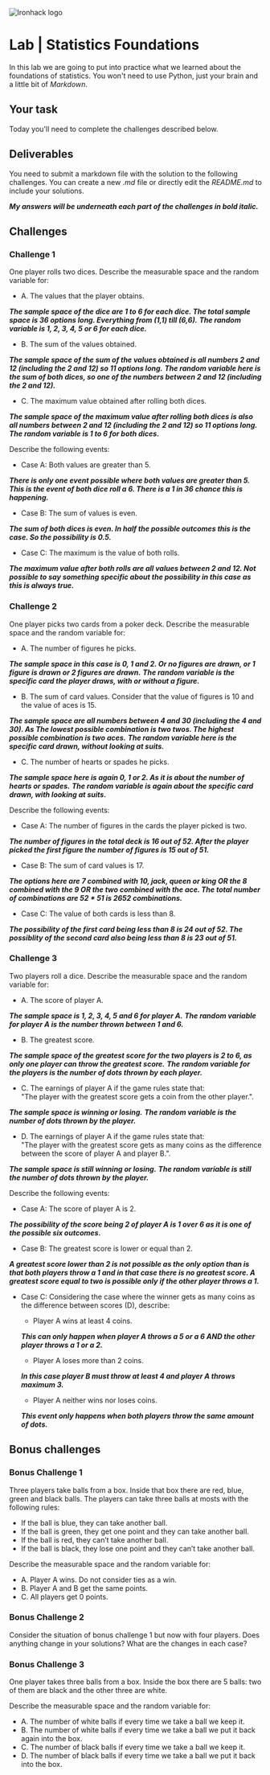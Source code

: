 ![Ironhack logo](https://i.imgur.com/1QgrNNw.png)

# Lab | Statistics Foundations
In this lab we are going to put into practice what we learned about the foundations of statistics. You won't need to use Python, just your brain and a little bit of *Markdown*.

## Your task
Today you'll need to complete the challenges described below.

## Deliverables
You need to submit a markdown file with the solution to the following challenges. You can create a new *.md* file or directly edit the *README.md* to include your solutions.

_**My answers will be underneath each part of the challenges in bold italic.**_

## Challenges
### Challenge 1
One player rolls two dices. Describe the measurable space and the random variable for:
* A. The values that the player obtains.

_**The sample space of the dice are 1 to 6 for each dice. The total sample space is 36 options long. Everything from (1,1) till (6,6).**_
_**The random variable is 1, 2, 3, 4, 5 or 6 for each dice.**_

* B. The sum of the values obtained.

_**The sample space of the sum of the values obtained is all numbers 2 and 12 (including the 2 and 12) so 11 options long.**_
_**The random variable here is the sum of both dices, so one of the numbers between 2 and 12 (including the 2 and 12).**_

* C. The maximum value obtained after rolling both dices.

_**The sample space of the maximum value after rolling both dices is also all numbers between 2 and 12 (including the 2 and 12) so 11 options long.**_
_**The random variable is 1 to 6 for both dices.**_

Describe the following events:
* Case A: Both values are greater than 5.

_**There is only one event possible where both values are greater than 5. This is the event of both dice roll a 6. There is a 1 in 36 chance this is happening.**_

* Case B: The sum of values is even.

_**The sum of both dices is even. In half the possible outcomes this is the case. So the possibility is 0.5.**_

* Case C: The maximum is the value of both rolls.

_**The maximum value after both rolls are all values between 2 and 12. Not possible to say something specific about the possibility in this case as this is always true.**_


### Challenge 2
One player picks two cards from a poker deck. Describe the measurable space and the random variable for:
* A. The number of figures he picks.

_**The sample space in this case is 0, 1 and 2. Or no figures are drawn, or 1 figure is drawn or 2 figures are drawn.**_
_**The random variable is the specific card the player draws, with or without a figure.**_

* B. The sum of card values. Consider that the value of figures is 10 and the value of aces is 15.

_**The sample space are all numbers between 4 and 30 (including the 4 and 30). As The lowest possible combination is two twos. The highest possible combination is two aces.**_
_**The random variable here is the specific card drawn, without looking at suits.**_

* C. The number of hearts or spades he picks.

_**The sample space here is again 0, 1 or 2. As it is about the number of hearts or spades.**_
_**The random variable is again about the specific card drawn, with looking at suits.**_

Describe the following events:
* Case A: The number of figures in the cards the player picked is two.

_**The number of figures in the total deck is 16 out of 52. After the player picked the first figure the number of figures is 15 out of 51.**_

* Case B: The sum of card values is 17.

_**The options here are 7 combined with 10, jack, queen or king OR the 8 combined with the 9 OR the two combined with the ace. The total number of combinations are 52 * 51 is 2652 combinations.**_

* Case C: The value of both cards is less than 8.

_**The possibility of the first card being less than 8 is 24 out of 52. The possiblity of the second card also being less than 8 is 23 out of 51.**_

### Challenge 3
Two players roll a dice. Describe the measurable space and the random variable for:
* A. The score of player A.

_**The sample space is 1, 2, 3, 4, 5 and 6 for player A.**_
_**The random variable for player A is the number thrown between 1 and 6.**_

* B. The greatest score.

_**The sample space of the greatest score for the two players is 2 to 6, as only one player can throw the greatest score.**_
_**The random variable for the players is the number of dots thrown by each player.**_

* C. The earnings of player A if the game rules state that:  
"The player with the greatest score gets a coin from the other player.".

_**The sample space is winning or losing.**_
_**The random variable is the number of dots thrown by the player.**_

* D. The earnings of player A if the game rules state that:  
"The player with the greatest score gets as many coins as the difference between the score of player A and player B.".

_**The sample space is still winning or losing.**_
_**The random variable is still the number of dots thrown by the player.**_

Describe the following events:
* Case A: The score of player A is 2.

_**The possibility of the score being 2 of player A is 1 over 6 as it is one of the possible six outcomes.**_

* Case B: The greatest score is lower or equal than 2.

_**A greatest score lower than 2 is not possible as the only option than is that both players throw a 1 and in that case there is no greatest score. A greatest score equal to two is possible only if the other player throws a 1.**_

* Case C: Considering the case where the winner gets as many coins as the difference between scores (D), describe:
  * Player A wins at least 4 coins.

  _**This can only happen when player A throws a 5 or a 6 AND the other player throws a 1 or a 2.**_

  * Player A loses more than 2 coins.

  _**In this case player B must throw at least 4 and player A throws maximum 3.**_

  * Player A neither wins nor loses coins.

  _**This event only happens when both players throw the same amount of dots.**_


## Bonus challenges
### Bonus Challenge 1
Three players take balls from a box. Inside that box there are red, blue, green and black balls. The players can take three balls at mosts with the following rules:

* If the ball is blue, they can take another ball.
* If the ball is green, they get one point and they can take another ball.
* If the ball is red, they can’t take another ball.
* If the ball is black, they lose one point and they can’t take another ball.

Describe the measurable space and the random variable for:
* A. Player A wins. Do not consider ties as a win.
* B. Player A and B get the same points.
* C. All players get 0 points.

### Bonus Challenge 2
Consider the situation of bonus challenge 1 but now with four players. Does anything change in your solutions? What are the changes in each case?

### Bonus Challenge 3
One player takes three balls from a box. Inside the box there are 5 balls: two of them are black and the other three are white.

Describe the measurable space and the random variable for:
* A. The number of white balls if every time we take a ball we keep it.
* B. The number of white balls if every time we take a ball we put it back again into the box.
* C. The number of black balls if every time we take a ball we keep it.
* D. The number of black balls if every time we take a ball we put it back into the box.

